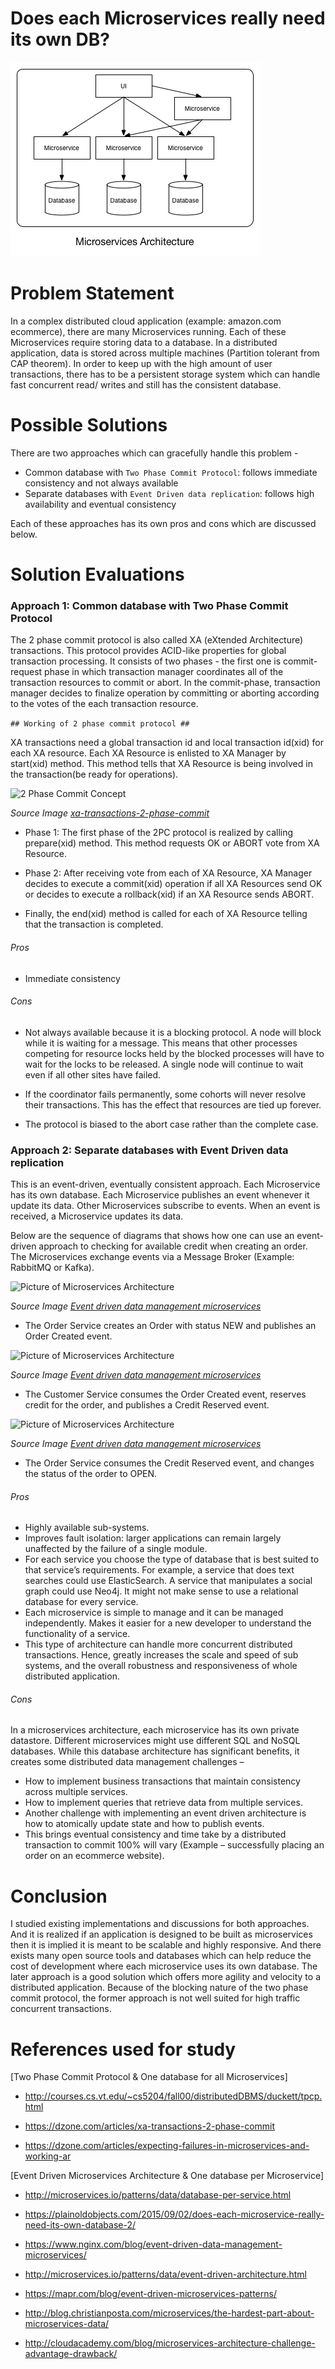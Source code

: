 # Does each Microservices really need its own DB?

![Picture of Microservices Architecture](../images/db-per-microservice/microservices-arch.png)

# Problem Statement
In a complex distributed cloud application (example: amazon.com ecommerce), there are many Microservices running. Each of these Microservices require storing data to a database. In a distributed application, data is stored across multiple machines (Partition tolerant from CAP theorem). In order to keep up with the high amount of user transactions, there has to be a persistent storage system which can handle fast concurrent read/ writes and still has the consistent database.

# Possible Solutions

There are two approaches which can gracefully handle this problem -
-	Common database with ```Two Phase Commit Protocol```: follows immediate consistency and not always available
-	Separate databases with ```Event Driven data replication```: follows high availability and eventual consistency

Each of these approaches has its own pros and cons which are discussed below.


# Solution Evaluations

### Approach 1: Common database with Two Phase Commit Protocol

The 2 phase commit protocol is also called XA (eXtended Architecture) transactions. This protocol provides ACID-like properties for global transaction processing. It consists of two phases - the first one is commit-request phase in which transaction manager coordinates all of the transaction resources to commit or abort. In the commit-phase, transaction manager decides to finalize operation by committing or aborting according to the votes of the each transaction resource.

```## Working of 2 phase commit protocol ##```

XA transactions need a global transaction id and local transaction id(xid) for each XA resource. Each XA Resource is enlisted to XA Manager by start(xid) method. This method tells that XA Resource is being involved in the transaction(be ready for operations).

![2 Phase Commit Concept](../images/db-per-microservice/2.pc.png)

_Source Image [xa-transactions-2-phase-commit](https://dzone.com/articles/xa-transactions-2-phase-commit)_

- Phase 1: The first phase of the 2PC protocol is realized by calling prepare(xid) method. This method requests OK or ABORT vote from XA Resource.

- Phase 2: After receiving vote from each of XA Resource, XA Manager decides to execute a commit(xid) operation if all XA Resources send OK or decides to execute a rollback(xid) if an XA Resource sends ABORT.

- Finally, the end(xid) method is called for each of XA Resource telling that the transaction is completed.


###### Pros
-	Immediate consistency

###### Cons
-	Not always available because it is a blocking protocol. A node will block while it is waiting for a message. This means that other processes competing for resource locks held by the blocked processes will have to wait for the locks to be released. A single node will continue to wait even if all other sites have failed. 

-	If the coordinator fails permanently, some cohorts will never resolve their transactions. This has the effect that resources are tied up forever.

-	The protocol is biased to the abort case rather than the complete case.


### Approach 2: Separate databases with Event Driven data replication

This is an event-driven, eventually consistent approach. Each Microservice has its own database. Each Microservice publishes an event whenever it update its data. Other Microservices subscribe to events. When an event is received, a Microservice updates its data.

Below are the sequence of diagrams that shows how one can use an event-driven approach to checking for available credit when creating an order. The Microservices exchange events via a Message Broker (Example: RabbitMQ or Kafka).


![Picture of Microservices Architecture](../images/db-per-microservice/event-1.png)

_Source Image [Event driven data management microservices](https://www.nginx.com/blog/event-driven-data-management-microservices/)_

- The Order Service creates an Order with status NEW and publishes an Order Created event.


![Picture of Microservices Architecture](../images/db-per-microservice/event-2.png)

_Source Image [Event driven data management microservices](https://www.nginx.com/blog/event-driven-data-management-microservices/)_

- The Customer Service consumes the Order Created event, reserves credit for the order, and publishes a Credit Reserved event.



![Picture of Microservices Architecture](../images/db-per-microservice/event-3.png)

_Source Image [Event driven data management microservices](https://www.nginx.com/blog/event-driven-data-management-microservices/)_

- The Order Service consumes the Credit Reserved event, and changes the status of the order to OPEN.


###### Pros
-	Highly available sub-systems.
-	Improves fault isolation: larger applications can remain largely unaffected by the failure of a single module.
-	For each service you choose the type of database that is best suited to that service’s requirements. For example, a service that does text searches could use ElasticSearch. A service that manipulates a social graph could use Neo4j. It might not make sense to use a relational database for every service.
-	Each microservice is simple to manage and it can be managed independently. Makes it easier for a new developer to understand the functionality of a service.
-	This type of architecture can handle more concurrent distributed transactions. Hence, greatly increases the scale and speed of sub systems, and the overall robustness and responsiveness of whole distributed application.


###### Cons
In a microservices architecture, each microservice has its own private datastore. Different microservices might use different SQL and NoSQL databases. While this database architecture has significant benefits, it creates some distributed data management challenges –
-	How to implement business transactions that maintain consistency across multiple services. 
-	How to implement queries that retrieve data from multiple services.
-	Another challenge with implementing an event driven architecture is how to atomically update state and how to publish events.
-	This brings eventual consistency and time take by a distributed transaction to commit 100% will vary (Example – successfully placing an order on an ecommerce website).

# Conclusion
I studied existing implementations and discussions for both approaches. And it is realized if an application is designed to be built as microservices then it is implied it is meant to be scalable and highly responsive. And there exists many open source tools and databases which can help reduce the cost of development where each microservice uses its own database. The later approach is a good solution which offers more agility and velocity to a distributed application. Because of the blocking nature of the two phase commit protocol, the former approach is not well suited for high traffic concurrent transactions. 

# References used for study
[Two Phase Commit Protocol & One database for all Microservices]
-	http://courses.cs.vt.edu/~cs5204/fall00/distributedDBMS/duckett/tpcp.html

-	https://dzone.com/articles/xa-transactions-2-phase-commit

-	https://dzone.com/articles/expecting-failures-in-microservices-and-working-ar

[Event Driven Microservices Architecture & One database per Microservice]
-	http://microservices.io/patterns/data/database-per-service.html

-	https://plainoldobjects.com/2015/09/02/does-each-microservice-really-need-its-own-database-2/

-	https://www.nginx.com/blog/event-driven-data-management-microservices/

-	http://microservices.io/patterns/data/event-driven-architecture.html

-	https://mapr.com/blog/event-driven-microservices-patterns/

-	http://blog.christianposta.com/microservices/the-hardest-part-about-microservices-data/

-	http://cloudacademy.com/blog/microservices-architecture-challenge-advantage-drawback/
